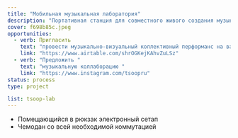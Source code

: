 ```yaml
---
title: "Мобильная музыкальная лаборатория"
description: "Портативная станция для совместного живого создания музыки"
cover: f698b85c.jpeg
opportunities:
  - verb: Пригласить
    text: "провести музыкально-визуальный коллективный перформанс на вашей площадке"
    link: "https://www.airtable.com/shrOGKejKAhvZuLSz"
  - verb: "Предложить "
    text: "музыкальную коллаборацию "
    link: "https://www.instagram.com/tsoopru"
status: process
type: project

list: tsoop-lab
---
```


- Помещающийся в рюкзак электронный сетап
- Чемодан со всей необходимой коммутацией
